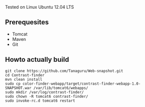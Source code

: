 Tested on Linux Ubuntu 12.04 LTS

## Prerequesites
* Tomcat
* Maven
* Git

## Howto actually build
    git clone https://github.com/Tanaguru/Web-snapshot.git
    cd Contrast-finder
    mvn clean install
    sudo cp color-finder-webapp/target/contrast-finder-webapp-1.0-SNAPSHOT.war /var/lib/tomcat6/webapps/
    sudo mkdir /var/log/contrast-finder/
    sudo chown -R tomcat6 contrast-finder/
    sudo invoke-rc.d tomcat6 restart
